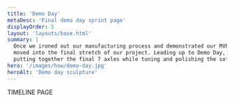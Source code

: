 ```yaml
---
title: 'Demo Day'
metaDesc: 'Final demo day sprint page'
displayOrder: 5
layout: 'layouts/base.html'
summary: |
  Once we ironed out our manufacturing process and demonstrated our MVP for Sprint 3, we
  moved into the final stretch of our project. Leading up to Demo Day, we worked on
  putting together the final 7 axles while tuning and polishing the software.
hero: '/images/how/demo-day.jpg'
heroAlt: 'Demo day sculpture'
---
```

TIMELINE PAGE
